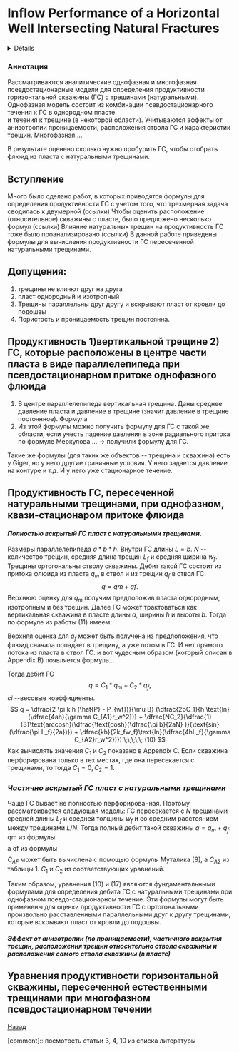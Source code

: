 # Inflow Performance of a Horizontal Well Intersecting Natural Fractures

<details>
<dl>
    <dt>авторы:</dt>    
    <dd>Genliang Guo and A.D. Evans</dd>
    <dt>год:</dt>
    <dd>1993</dd>
    <dt>doi:</dt>
    <dd>https://doi.org/10.2118/25501-MS</dd>
    <dt>tags:</dt>
    <dd>аналитическая формула, продуктивность ГС, продуктивность ГС с МГРП, МГРП, однофазка, многофазка</dd>
</dl>
</details>


### Аннотация
Рассматриваются аналитические однофазная и многофазная псевдостационарные 
модели для определения продуктивности горизонтальной скважины (ГС) с трещинами (натуральными). 
Однофазная модель состоит из комбинации псевдостационарного течения к ГС в однородном пласте  
и течения к трещине (в некоторой области). Учитываются эффекты от анизотропии проницаемости, 
расположения ствола ГС и характеристик трещин. Многофазная....

В результате оценено сколько нужно пробурить ГС, чтобы отобрать флюид из пласта с натуральными трещинами.


## Вступление
Много было сделано работ, в которых приводятся формулы для определения продуктивности ГС
с учетом того, что трехмерная задача сводилась к двумерной (ссылки)
Чтобы оценить расположение (относительное) скважины с пласте, было предложено несколько формул (ссылки)
Влияние натуральных трещин на продуктивность ГС тоже было проанализировано (ссылки)
В данной работе приведены формулы для вычисления продуктивности ГС пересеченной натуральными трещинами.

## Допущения:
1. трещины не влияют друг на друга
2. пласт однородный и изотропный
3. Трещины параллельны друг другу и вскрывают пласт от кровли до подошвы
4. Пористость и проницаемость трещин постоянна.

## Продуктивность 1)вертикальной трещине 2) ГС, которые расположены в центре части пласта в виде параллелепипеда при псевдостационарном притоке однофазного флюида

1. В центре параллелепипеда вертикальная трещина. Даны среднее давление пласта и давление в трещине (значит давление в трещине постоянное). Формула
2. Из этой формулы можно получить формулу для ГС с такой же области, если учесть падение давления в зоне радиального 
притока по формуле Меркулова ... -> получили формулу для ГС. 

Такие же формулы (для таких же объектов -- трещина и скважина) есть у Giger, но у него другие граничные условия. У него задается давление на контуре и т.д. И у него уже стационарное течение.


## Продуктивность ГС, пересеченной натуральными трещинами, при однофазном, квази-стационаром притоке флюида

#### _Полностью вскрытый ГС пласт с натуральными трещинами_.  
Размеры параллелепипеда $a * b * h$. Внутри ГС длины $L = b$. $N$ -- количество трещин, средняя длина трещин $L_f$ и средняя ширина $w_f$. Трещины ортогональны стволу скважины.
Дебит такой ГС состоит из притока флюида из пласта $q_m$ в ствол и из трещин $q_f$ в ствол ГС. 
$$q = qm + qf.$$
Верхнюю оценку для $q_m$ получим предположив пласта однородным, изотропным и без трещин. Далее ГС может трактоваться 
как вертикальная скважина в пласте длины $a$, ширины $h$ и высоты $b$. Тогда по формуле из работы (11) имеем:

Верхняя оценка для $q_f$ может быть получена из предположения, что флюид сначала попадает в трещину, а уже потом в ГС. 
И нет прямого потока из пласта в ствол ГС. и вот чудесным образом (который описан в Appendix B) появляется формула...

Тогда дебит ГС $$q = С_1 * q_m + С_2 * q_f,$$ $ci$ --весовые коэффициенты. 
$$
q = \dfrac{2 \pi k h (\hat{P} - P_{wf})}{\mu B} (\dfrac{2bC_1}{h \text{ln}(\dfrac{4ah}{\gamma C_{A1}r_w^2})} + \dfrac{NC_2}{\dfrac{1}{3}\text{arccosh}(\dfrac{\text{cosh}(\dfrac{\pi b}{2aN}
)}{\text{sin}(\dfrac{\pi L_f}{2a})}) + \dfrac{kh}{2k_fw_f}\text{ln}(\dfrac{4hL_f}{\gamma C_{A2}r_w^2})}) \;\;\;\;\; (10)
$$
Как вычислять значения $C_1$ и $C_2$ показано в Appendix C.
Если скважина перфорирована только в тех местах, где она пересекается с трещинами, то тогда $C_1 = 0, C_2 = 1$.

### _Частично вскрытый ГС пласт с натуральными трещинами_
Чаще ГС бывает не полностью перфорированная. Поэтому рассматривается следующая модель: ГС пересекается с $N$ 
трещинами средней длины $L_f$ и средней толщины $w_f$ и со средним расстоянием между трещинами $L/N$. 
Тогда полный дебит такой скважины $q = q_m + q_f$. 
qm из формулы 
$$
$$
а qf из формулы
$$
$$
$C_{AF}$ может быть вычислена с помощью формулы Муталика [8], а $C_{A2}$ из таблицы 1. $С_1$ и $С_2$ из соответствующих уравнений.

Таким образом, уравнения (10) и (17) являются фундаментальными формулами для определения дебита 
ГС с натуральными трещинами при однофазном псевдо-стационарном течение. Эти формулы могут 
быть применены для оценки продуктивности ГС с ортогональными произвольно расставленными параллельными 
друг к другу трещинами, которые вскрывают пласт от кровли до подошвы. 

#### _Эффект от анизотропии (по проницаемости), частичного вскрытия трещин, расположения трещин относительно ствола скважины и расположения самого ствола скважины (в пласте)_

## Уравнения продуктивности горизонтальной скважины, пересеченной естественными трещинами при  многофазном псевдостационарном течении 

[Назад](mshfhw_productivity)

<empty line>
[comment]:: посмотреть статьи 3, 4, 10 из списка литературы
